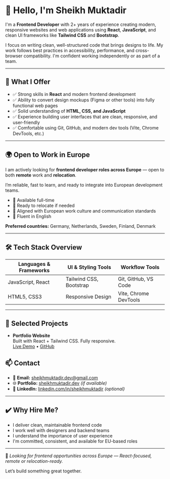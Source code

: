 # 👋 Hello, I'm Sheikh Muktadir

I'm a **Frontend Developer** with 2+ years of experience creating modern, responsive websites and web applications using **React**, **JavaScript**, and clean UI frameworks like **Tailwind CSS** and **Bootstrap**.

I focus on writing clean, well-structured code that brings designs to life. My work follows best practices in accessibility, performance, and cross-browser compatibility. I'm confident working independently or as part of a team.

---

## 💼 What I Offer

- ✅ Strong skills in **React** and modern frontend development  
- ✅ Ability to convert design mockups (Figma or other tools) into fully functional web pages  
- ✅ Solid understanding of **HTML, CSS, and JavaScript**  
- ✅ Experience building user interfaces that are clean, responsive, and user-friendly  
- ✅ Comfortable using Git, GitHub, and modern dev tools (Vite, Chrome DevTools, etc.)

---

## 🌍 Open to Work in Europe

I am actively looking for **frontend developer roles across Europe** — open to both **remote** work and **relocation**.

I’m reliable, fast to learn, and ready to integrate into European development teams.

- 🔹 Available full-time  
- 🔹 Ready to relocate if needed  
- 🔹 Aligned with European work culture and communication standards  
- 🔹 Fluent in English

**Preferred countries:** Germany, Netherlands, Sweden, Finland, Denmark

---

## 🛠 Tech Stack Overview

| Languages & Frameworks | UI & Styling Tools     | Workflow Tools        |
|------------------------|------------------------|------------------------|
| JavaScript, React      | Tailwind CSS, Bootstrap| Git, GitHub, VS Code   |
| HTML5, CSS3            | Responsive Design      | Vite, Chrome DevTools  |

---

## 🧩 Selected Projects

- **Portfolio Website**  
  Built with React + Tailwind CSS. Fully responsive.  
  [Live Demo](https://your-portfolio-link.com) • [GitHub](https://github.com/SheikhMuktadir-dev/portfolio-site)


## 📫 Contact

- 📧 **Email:** sheikhmuktadir.dev@gmail.com  
- 🌐 **Portfolio:** [sheikhmuktadir.dev](https://sheikhmuktadir.dev) *(if available)*  
- 💼 **LinkedIn:** [linkedin.com/in/sheikhmuktadir](https://linkedin.com/in/sheikhmuktadir) *(optional)*

---

## ✔️ Why Hire Me?

- I deliver clean, maintainable frontend code  
- I work well with designers and backend teams  
- I understand the importance of user experience  
- I'm committed, consistent, and available for EU-based roles

---

🎯 *Looking for frontend opportunities across Europe — React-focused, remote or relocation-ready.*

Let’s build something great together.
